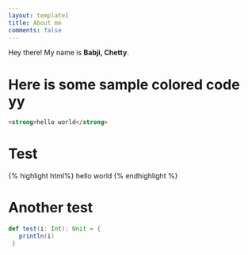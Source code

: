 ```yaml
---
layout: template1
title: About me
comments: false
---
```


Hey there! My name is **Babji, Chetty**.

# Here is some sample colored code yy

```html
<strong>hello world</strong>

```
# Test

{% highlight html%}
  hello world
{% endhighlight %}


# Another test

```scala
def test(i: Int): Unit = {
   println(i)
 }
```
